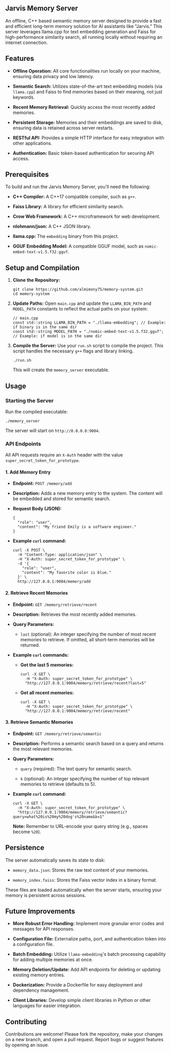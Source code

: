 ## Jarvis Memory Server

An offline, C++ based semantic memory server designed to provide a fast and efficient long-term memory solution for AI assistants like "Jarvis." This server leverages llama.cpp for text embedding generation and Faiss for high-performance similarity search, all running locally without requiring an internet connection.

## Features

- **Offline Operation:** All core functionalities run locally on your machine, ensuring data privacy and low latency.
    
- **Semantic Search:** Utilizes state-of-the-art text embedding models (via `llama.cpp`) and Faiss to find memories based on their meaning, not just keywords.
    
- **Recent Memory Retrieval:** Quickly access the most recently added memories.
    
- **Persistent Storage:** Memories and their embeddings are saved to disk, ensuring data is retained across server restarts.
    
- **RESTful API:** Provides a simple HTTP interface for easy integration with other applications.
    
- **Authentication:** Basic token-based authentication for securing API access.
    
## Prerequisites

To build and run the Jarvis Memory Server, you'll need the following:

- **C++ Compiler:** A C++17 compatible compiler, such as `g++`.
    
- **Faiss Library:** A library for efficient similarity search.
    
- **Crow Web Framework:** A C++ microframework for web development.
    
- **nlohmann/json:** A C++ JSON library.
    
- **llama.cpp:** The `embedding` binary from this project.
    
- **GGUF Embedding Model:** A compatible GGUF model, such as `nomic-embed-text-v1.5.f32.gguf`.
    


## Setup and Compilation

1. **Clone the Repository:**
    
    ```
    git clone https://github.com/almimony75/memory-system.git
    cd memory-system
    ```
    
2. **Update Paths:** Open `main.cpp` and update the `LLAMA_BIN_PATH` and `MODEL_PATH` constants to reflect the actual paths on your system:
    
    ```
    // main.cpp
    const std::string LLAMA_BIN_PATH = "./llama-embedding"; // Example: if binary is in the same dir
    const std::string MODEL_PATH = "./nomic-embed-text-v1.5.f32.gguf"; // Example: if model is in the same dir
    ```
    
3. **Compile the Server:** Use your `run.sh` script to compile the project. This script handles the necessary `g++` flags and library linking.
    
    ```
    ./run.sh
    ```
    
    This will create the `memory_server` executable.
    
## Usage

### Starting the Server

Run the compiled executable:

```
./memory_server
```

The server will start on `http://0.0.0.0:9004`.

### API Endpoints

All API requests require an `X-Auth` header with the value `super_secret_token_for_prototype`.

#### 1. Add Memory Entry

- **Endpoint:** `POST /memory/add`
    
- **Description:** Adds a new memory entry to the system. The content will be embedded and stored for semantic search.
    
- **Request Body (JSON):**
    
    ```
    {
      "role": "user",
      "content": "My friend Emily is a software engineer."
    }
    ```
    
- **Example `curl` command:**
    
    ```
    curl -X POST \
      -H "Content-Type: application/json" \
      -H "X-Auth: super_secret_token_for_prototype" \
      -d '{
        "role": "user",
        "content": "My favorite color is blue."
      }' \
      http://127.0.0.1:9004/memory/add
    ```
    

#### 2. Retrieve Recent Memories

- **Endpoint:** `GET /memory/retrieve/recent`
    
- **Description:** Retrieves the most recently added memories.
    
- **Query Parameters:**
    
    - `last` (optional): An integer specifying the number of most recent memories to retrieve. If omitted, all short-term memories will be returned.
        
- **Example `curl` commands:**
    
    - **Get the last 5 memories:**
        
        ```
        curl -X GET \
          -H "X-Auth: super_secret_token_for_prototype" \
          "http://127.0.0.1:9004/memory/retrieve/recent?last=5"
        ```
        
    - **Get all recent memories:**
        
        ```
        curl -X GET \
          -H "X-Auth: super_secret_token_for_prototype" \
          "http://127.0.0.1:9004/memory/retrieve/recent"
        ```
        

#### 3. Retrieve Semantic Memories

- **Endpoint:** `GET /memory/retrieve/semantic`
    
- **Description:** Performs a semantic search based on a query and returns the most relevant memories.
    
- **Query Parameters:**
    
    - `query` (required): The text query for semantic search.
        
    - `k` (optional): An integer specifying the number of top relevant memories to retrieve (defaults to 5).
        
- **Example `curl` command:**
    
    ```
    curl -X GET \
      -H "X-Auth: super_secret_token_for_prototype" \
      "http://127.0.0.1:9004/memory/retrieve/semantic?query=what%20is%20my%20dog's%20name&k=1"
    ```
    
    **Note:** Remember to URL-encode your query string (e.g., spaces become `%20`).
    

## Persistence

The server automatically saves its state to disk:

- `memory_data.json`: Stores the raw text content of your memories.
    
- `memory_index.faiss`: Stores the Faiss vector index in a binary format.
    

These files are loaded automatically when the server starts, ensuring your memory is persistent across sessions.



## Future Improvements

- **More Robust Error Handling:** Implement more granular error codes and messages for API responses.
    
- **Configuration File:** Externalize paths, port, and authentication token into a configuration file.
        
- **Batch Embedding:** Utilize `llama-embedding`'s batch processing capability for adding multiple memories at once.
        
- **Memory Deletion/Update:** Add API endpoints for deleting or updating existing memory entries.
    
- **Dockerization:** Provide a Dockerfile for easy deployment and dependency management.
    
- **Client Libraries:** Develop simple client libraries in Python or other languages for easier integration.

## Contributing

Contributions are welcome! Please fork the repository, make your changes on a new branch, and open a pull request. Report bugs or suggest features by opening an issue.